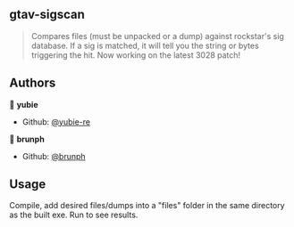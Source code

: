 ## gtav-sigscan

> Compares files (must be unpacked or a dump) against rockstar's sig database. If a sig is matched, it will tell you the string or bytes triggering the hit.
> Now working on the latest 3028 patch!
## Authors

👤 **yubie**

* Github: [@yubie-re](https://github.com/yubie-re)

👤 **brunph**

* Github: [@brunph](https://github.com/brunph)

## Usage
Compile, add desired files/dumps into a "files" folder in the same directory as the built exe. Run to see results.
